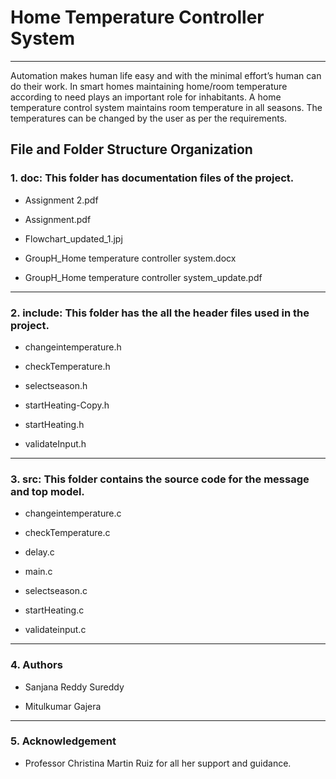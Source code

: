 # Home Temperature Controller System
------------
 	
  Automation makes human life easy and with the minimal effort’s human can do their work. In smart homes maintaining home/room     temperature according to need plays an important role for inhabitants. A home temperature control system maintains room temperature in all seasons. The temperatures can be changed by the user as per the requirements.

## **File and Folder Structure Organization**

### 1.	doc: This folder has documentation files of the project.

  -	Assignment 2.pdf

  -	Assignment.pdf

  - Flowchart_updated_1.jpj

  -	GroupH_Home temperature controller system.docx

  -	GroupH_Home temperature controller system_update.pdf
  -------------------
 	
### 2.	include: This folder has the all the header files used in the project.

  -	changeintemperature.h

  -	checkTemperature.h

  -	selectseason.h

  -	startHeating-Copy.h

  -	startHeating.h

  -	validateInput.h
  ---------------------
 	
### 3.	src: This folder contains the source code for the message and top model.

  -	changeintemperature.c

  -	checkTemperature.c

  -	delay.c

  -	main.c

  -	selectseason.c

  - startHeating.c

  -	validateinput.c
  ------------------
 	
### 4.	Authors

  -	Sanjana Reddy Sureddy

  -	Mitulkumar Gajera
  --------------------
 	
### 5. Acknowledgement

  - Professor Christina Martin Ruiz for all her support and guidance.


